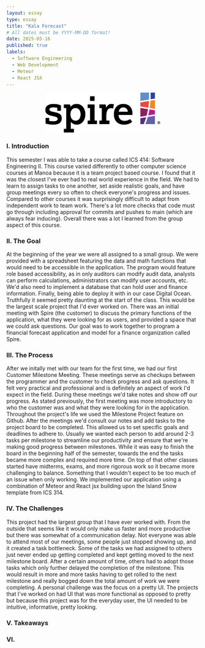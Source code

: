 ```yaml
---
layout: essay
type: essay
title: "Kala Forecast"
# All dates must be YYYY-MM-DD format!
date: 2025-05-16
published: true
labels:
  - Software Engineering
  - Web Development
  - Meteor
  - React JSX
---
```


<p align="center">
<img width="300px" img class="img-fluid" src="../img/spire-logo.png">
</p>

### I. Introduction
This semester I was able to take a course called ICS 414: Software Engineering II. This course varied differently to other computer science courses at Manoa because it is a team project based course. I found that it was the closest I've ever had to real world experience in the field. We had to learn to assign tasks to one another, set aside realistic goals, and have group meetings every so often to check everyone's progress and issues. Compared to other courses it was surprisingly difficult to adapt from independent work to team work. There's a lot more checks that code must go through including approval for commits and pushes to main (which are always fear inducing). Overall there was a lot I learned from the group aspect of this course. 

### II. The Goal
At the beginning of the year we were all assigned to a small group. We were provided with a spreadsheet featuring the data and math functions that would need to be accessible in the application. The program would feature role based accessibility, as in only auditors can modify audit data, analysts can perform calculations, administrators can modify user accounts, etc. We'd also need to implement a database that can hold user and finance information. Finally, being able to deploy it with in our case Digital Ocean. Truthfully it seemed pretty daunting at the start of the class. This would be the largest scale project that I'd ever worked on. There was an initial meeting with Spire (the customer) to discuss the primary functions of the application, what they were looking for as users, and provided a space that we could ask questions. Our goal was to work together to program a financial forecast application and model for a finance organization called Spire.

### III. The Process
After we initally met with our team for the first time, we had our first Customer Milestone Meeting. These meetings serve as checkups between the programmer and the customer to check progress and ask questions. It felt very practical and professional and is definitely an aspect of work I'd expect in the field. During these meetings we'd take notes and show off our progress. As stated previously, the first meeting was more introductory to who the customer was and what they were looking for in the application. Throughout the project's life we used the Milestone Project feature on Github. After the meetings we'd consult our notes and add tasks to the project board to be completed. This allowed us to set specific goals and deadlines to adhere to. Usually we wanted each person to add around 2-3 tasks per milestone to streamline our productivity and ensure that we're making good progress between milestones. While it was easy to finish the board in the beginning half of the semester, towards the end the tasks became more complex and required more time. On top of that other classes started have midterms, exams, and more rigorous work so it became more challenging to balance. Something that I wouldn't expect to be too much of an issue when only working. We implemented our application using a combination of Meteor and React jsx building upon the Island Snow template from ICS 314.

### IV. The Challenges
This project had the largest group that I have ever worked with. From the outside that seems like it would only make us faster and more productive but there was somewhat of a communication delay. Not everyone was able to attend most of our meetings, some people just stopped showing up, and it created a task bottleneck. Some of the tasks we had assigned to others just never ended up getting completed and kept getting moved to the next milestone board. After a certain amount of time, others had to adopt those tasks which only further delayed the completion of the milestone. This would result in more and more tasks having to get rolled to the next milestone and really bogged down the total amount of work we were completing. A personal challenge was the focus on a pretty UI. The projects that I've worked on had UI that was more functional as opposed to pretty but because this project was for the everyday user, the UI needed to be intuitive, informative, pretty looking. 

### V. Takeaways

### VI. 
